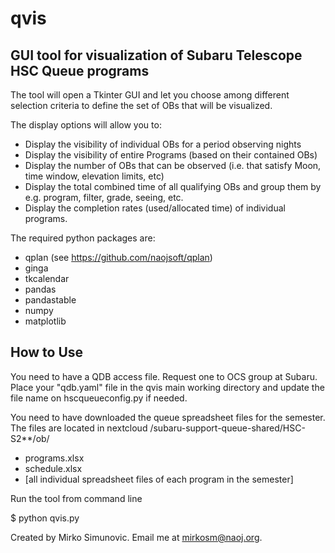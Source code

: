 # qvis
## GUI tool for visualization of Subaru Telescope HSC Queue programs

The tool will open a Tkinter GUI and let you choose among different selection criteria 
to define the set of OBs that will be visualized.

The display options will allow you to:
- Display the visibility of individual OBs for a period observing nights
- Display the visibility of entire Programs (based on their contained OBs) 
- Display the number of OBs that can be observed (i.e. that satisfy Moon, time window, elevation limits, etc) 
- Display the total combined time of all qualifying OBs and group them by e.g. program, filter, grade, seeing, etc.
- Display the completion rates (used/allocated time) of individual programs.

The required python packages are:
- qplan   (see https://github.com/naojsoft/qplan)
- ginga
- tkcalendar
- pandas
- pandastable
- numpy
- matplotlib

## How to Use

You need to have a QDB access file. Request one to OCS group at Subaru. 
Place your "qdb.yaml" file in the qvis main working directory and update the file name
on hscqueueconfig.py if needed.

You need to have downloaded the queue spreadsheet files for the semester.
The files are located in nextcloud /subaru-support-queue-shared/HSC-S2**/ob/  
- programs.xlsx
- schedule.xlsx 
- [all individual spreadsheet files of each program in the semester]


Run the tool from command line

$ python qvis.py

Created by Mirko Simunovic. Email me at mirkosm@naoj.org. 
